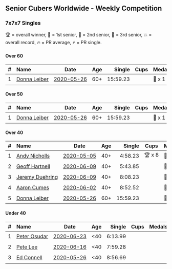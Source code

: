 ## Senior Cubers Worldwide - Weekly Competition
### 7x7x7 Singles

🏆 = overall winner, 🥇 = 1st senior, 🥈 = 2nd senior, 🥉 = 3rd senior, 💥 = overall record, 🔥 = PR average, ⚡ = PR single.

#### Over 60

| # | Name | Date | Age | Single | Cups | Medals | Achievements | Video |
| :--: | :-- | :--: | :--: | --: | :--: | :-- | :-- | :-- |
| 1 | [<span style="white-space: nowrap">Donna Leiber</span>](../../persons/donna_leiber/777.md) | [<span style="white-space: nowrap">2020-05-26</span>](2020-05-26.md) | 60+ | 15:59.23 | <span style="white-space: nowrap"></span> | <span style="white-space: nowrap">🥉 x 1</span> | <span style="white-space: nowrap">💥 x 2, ⚡ x 2</span> | [Link](https://www.facebook.com/events/637852836799991/permalink/640055109913097/) |

#### Over 50

| # | Name | Date | Age | Single | Cups | Medals | Achievements | Video |
| :--: | :-- | :--: | :--: | --: | :--: | :-- | :-- | :-- |
| 1 | [<span style="white-space: nowrap">Donna Leiber</span>](../../persons/donna_leiber/777.md) | [<span style="white-space: nowrap">2020-05-26</span>](2020-05-26.md) | 60+ | 15:59.23 | <span style="white-space: nowrap"></span> | <span style="white-space: nowrap">🥉 x 1</span> | <span style="white-space: nowrap">💥 x 2, ⚡ x 2</span> | [Link](https://www.facebook.com/events/637852836799991/permalink/640055109913097/) |

#### Over 40

| # | Name | Date | Age | Single | Cups | Medals | Achievements | Video |
| :--: | :-- | :--: | :--: | --: | :--: | :-- | :-- | :-- |
| 1 | [<span style="white-space: nowrap">Andy Nicholls</span>](../../persons/andy_nicholls/777.md) | [<span style="white-space: nowrap">2020-05-05</span>](2020-05-05.md) | 40+ | 4:58.23 | <span style="white-space: nowrap">🏆 x 8</span> | <span style="white-space: nowrap">🥇 x 8</span> | <span style="white-space: nowrap">💥 x 1, 🔥 x 1, ⚡ x 1</span> | [Link](https://www.facebook.com/events/557526585195168/permalink/558592678421892/) |
| 2 | [<span style="white-space: nowrap">Geoff Hartnell</span>](../../persons/geoff_hartnell/777.md) | [<span style="white-space: nowrap">2020-06-09</span>](2020-06-09.md) | 40+ | 5:43.85 | <span style="white-space: nowrap"></span> | <span style="white-space: nowrap">🥈 x 8</span> | <span style="white-space: nowrap">🔥 x 2, ⚡ x 2</span> | [Link](https://www.facebook.com/events/1130228284009045/permalink/1131048293927044/) |
| 3 | [<span style="white-space: nowrap">Jeremy Duehring</span>](../../persons/jeremy_duehring/777.md) | [<span style="white-space: nowrap">2020-06-09</span>](2020-06-09.md) | 40+ | 8:08.23 | <span style="white-space: nowrap"></span> | <span style="white-space: nowrap">🥉 x 1</span> | <span style="white-space: nowrap">⚡ x 2</span> | [Link](https://www.facebook.com/jeremy.duehring/videos/10160093213052846/) |
| 4 | [<span style="white-space: nowrap">Aaron Cumes</span>](../../persons/aaron_cumes/777.md) | [<span style="white-space: nowrap">2020-06-02</span>](2020-06-02.md) | 40+ | 8:52.52 | <span style="white-space: nowrap"></span> | <span style="white-space: nowrap">🥉 x 4</span> | <span style="white-space: nowrap">⚡ x 2</span> | [Link](https://www.facebook.com/events/573401076937046/permalink/574489523494868/) |
| 5 | [<span style="white-space: nowrap">Donna Leiber</span>](../../persons/donna_leiber/777.md) | [<span style="white-space: nowrap">2020-05-26</span>](2020-05-26.md) | 60+ | 15:59.23 | <span style="white-space: nowrap"></span> | <span style="white-space: nowrap">🥉 x 1</span> | <span style="white-space: nowrap">💥 x 2, ⚡ x 2</span> | [Link](https://www.facebook.com/events/637852836799991/permalink/640055109913097/) |

#### Under 40

| # | Name | Date | Age | Single | Cups | Medals | Achievements | Video |
| :--: | :-- | :--: | :--: | --: | :--: | :-- | :-- | :-- |
| 1 | [<span style="white-space: nowrap">Peter Osudar</span>](../../persons/peter_osudar/777.md) | [<span style="white-space: nowrap">2020-06-23</span>](2020-06-23.md) | <40 | 6:13.99 | <span style="white-space: nowrap"></span> | <span style="white-space: nowrap"></span> | <span style="white-space: nowrap">🔥 x 1, ⚡ x 1</span> | [Link](https://www.facebook.com/events/268636114456043/permalink/276983293621325/) |
| 2 | [<span style="white-space: nowrap">Pete Lee</span>](../../persons/pete_lee/777.md) | [<span style="white-space: nowrap">2020-06-16</span>](2020-06-16.md) | <40 | 7:59.28 | <span style="white-space: nowrap"></span> | <span style="white-space: nowrap"></span> | <span style="white-space: nowrap">⚡ x 6</span> | [Link](https://www.facebook.com/events/256188575607890/permalink/256481515578596/) |
| 3 | [<span style="white-space: nowrap">Ed Connell</span>](../../persons/ed_connell/777.md) | [<span style="white-space: nowrap">2020-05-26</span>](2020-05-26.md) | <40 | 8:56.69 | <span style="white-space: nowrap"></span> | <span style="white-space: nowrap"></span> | <span style="white-space: nowrap">⚡ x 1</span> | [Link](https://www.facebook.com/events/637852836799991/permalink/640364566548818/) |


<!-- Global site tag (gtag.js) - Google Analytics -->
<script async src="https://www.googletagmanager.com/gtag/js?id=UA-86348435-3"></script>
<script>window.dataLayer = window.dataLayer || []; function gtag() {dataLayer.push(arguments);} gtag('js', new Date()); gtag('config', 'UA-86348435-3');</script>
